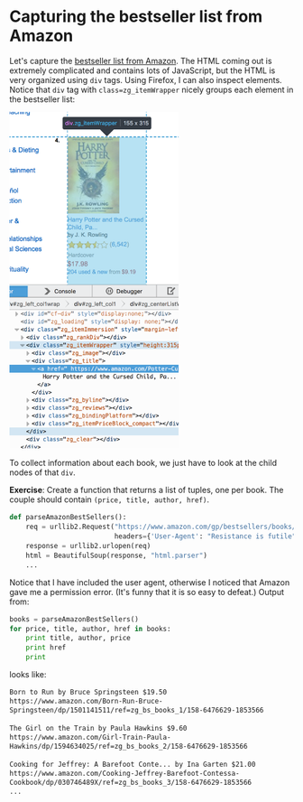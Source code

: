 # Capturing the bestseller list from Amazon

Let's capture the [bestseller list from Amazon](https://www.amazon.com/gp/bestsellers/books/ref=sv_b_2). The HTML coming out is extremely complicated and contains lots of JavaScript, but the HTML is very organized using `div` tags. Using Firefox, I can also inspect elements. Notice that `div` tag with `class=zg_itemWrapper` nicely groups each element in the bestseller list:

<img src="figures/amz-book-item.png" width=300>

To collect information about each book, we just have to look at the child nodes of that `div`.

**Exercise**:  Create a function that returns a list of tuples, one per book. The couple should contain `(price, title, author, href)`.

```python
def parseAmazonBestSellers():
    req = urllib2.Request("https://www.amazon.com/gp/bestsellers/books/ref=sv_b_2",
                          headers={'User-Agent': "Resistance is futile"})
    response = urllib2.urlopen(req)
    html = BeautifulSoup(response, "html.parser")
    ...
```

Notice that I have included the user agent, otherwise I noticed that Amazon gave me a permission error. (It's funny that it is so easy to defeat.)  Output from:

```python
books = parseAmazonBestSellers()
for price, title, author, href in books:
    print title, author, price
    print href
    print
```

looks like:

```
Born to Run by Bruce Springsteen $19.50
https://www.amazon.com/Born-Run-Bruce-Springsteen/dp/1501141511/ref=zg_bs_books_1/158-6476629-1853566

The Girl on the Train by Paula Hawkins $9.60
https://www.amazon.com/Girl-Train-Paula-Hawkins/dp/1594634025/ref=zg_bs_books_2/158-6476629-1853566

Cooking for Jeffrey: A Barefoot Conte... by Ina Garten $21.00
https://www.amazon.com/Cooking-Jeffrey-Barefoot-Contessa-Cookbook/dp/030746489X/ref=zg_bs_books_3/158-6476629-1853566
...
```

